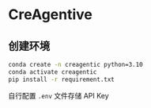 # CreAgentive

## 创建环境

```cmd
conda create -n creagentic python=3.10
conda activate creagentic
pip install -r requirement.txt
```

自行配置 `.env` 文件存储 API Key

